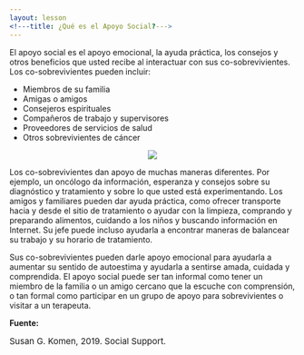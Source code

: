 ```yaml
---
layout: lesson
<!---title: ¿Qué es el Apoyo Social?--->
---
```


El apoyo social es el apoyo emocional, la ayuda práctica, los consejos y otros beneficios que usted recibe al interactuar con sus co-sobrevivientes. Los co-sobrevivientes pueden incluir:

* Miembros de su familia 
* Amigas o amigos 
* Consejeros espirituales 
* Compañeros de trabajo y supervisores
* Proveedores de servicios de salud
* Otros sobrevivientes de cáncer

<p align="center">
<img src="https://scnslabutsa.github.io/myhthelperEduContent/Images/Komen_AAmotherdaughter.jpg"/> 
</p> 

Los co-sobrevivientes dan apoyo de muchas maneras diferentes. Por ejemplo, un oncólogo da información, esperanza y consejos sobre su diagnóstico y tratamiento y sobre lo que usted está experimentando. Los amigos y familiares pueden dar ayuda práctica, como ofrecer transporte hacia y desde el sitio de tratamiento o ayudar con la limpieza, comprando y preparando alimentos, cuidando a 
los niños y buscando información en Internet. Su jefe puede incluso ayudarla a encontrar maneras de balancear su trabajo y su horario de tratamiento.
		
Sus co-sobrevivientes pueden darle apoyo emocional para ayudarla a aumentar su sentido de autoestima y ayudarla a sentirse amada, cuidada y comprendida. El apoyo social puede ser tan informal como tener un miembro de la familia o un amigo cercano que la escuche con comprensión, o tan formal como participar en un grupo de apoyo para sobrevivientes o visitar a un terapeuta.

**Fuente:**

<span style="font-size:15px;">Susan G. Komen, 2019. Social Support.</span>

